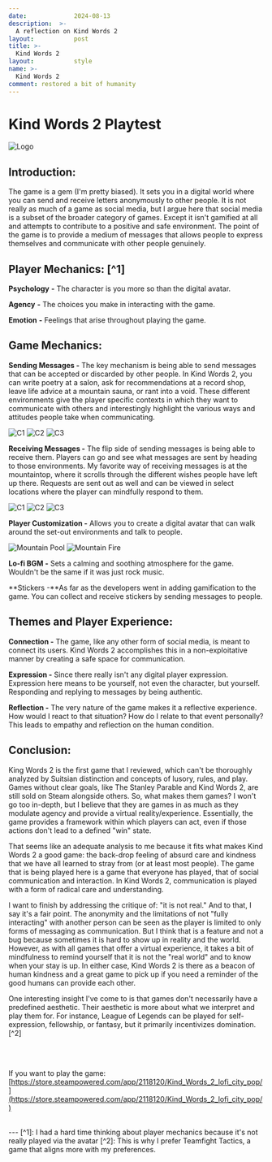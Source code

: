 ```yaml
---
date:             2024-08-13
description:  >-
  A reflection on Kind Words 2
layout:           post
title: >-
  Kind Words 2
layout:           style
name: >-
  Kind Words 2
comment: restored a bit of humanity
---
```


# **Kind Words 2 Playtest**

<img src="{{ 'assets/games/kind-words-2/header.jpg' | relative_url }}" alt="Logo" class="game_logo"/>

## Introduction:
The game is a gem (I'm pretty biased). It sets you in a digital world where you can send and receive letters anonymously to other people. It is not really as much of a game as social media, but I argue here that social media is a subset of the broader category of games. Except it isn't gamified at all and attempts to contribute to a positive and safe environment. The point of the game is to provide a medium of messages that allows people to express themselves and communicate with other people genuinely.

## Player Mechanics: [^1] 

**Psychology** **-** The character is you more so than the digital avatar.

**Agency** **-** The choices you make in interacting with the game.

**Emotion** **-** Feelings that arise throughout playing the game.

## Game Mechanics:

**Sending Messages -** The key mechanism is being able to send messages that can be accepted or discarded by other people. In Kind Words 2, you can write poetry at a salon, ask for recommendations at a record shop, leave life advice at a mountain sauna, or rant into a void. These different environments give the player specific contexts in which they want to communicate with others and interestingly highlight the various ways and attitudes people take when communicating.
<div class="picture-grid3" style="">
  <img src="{{ 'assets/games/kind-words-2/s1.png' | relative_url }}" alt="C1">
  <img src="{{ 'assets/games/kind-words-2/s2.png' | relative_url }}" alt="C2">
  <img src="{{ 'assets/games/kind-words-2/s3.png' | relative_url }}" alt="C3"/>
</div>

**Receiving Messages -** The flip side of sending messages is being able to receive them. Players can go and see what messages are sent by heading to those environments. My favorite way of receiving messages is at the mountaintop, where it scrolls through the different wishes people have left up there. Requests are sent out as well and can be viewed in select locations where the player can mindfully respond to them.
<div class="picture-grid3" style="">
  <img src="{{ 'assets/games/kind-words-2/r1.png' | relative_url }}" alt="C1">
  <img src="{{ 'assets/games/kind-words-2/r2.png' | relative_url }}" alt="C2">
  <img src="{{ 'assets/games/kind-words-2/r3.png' | relative_url }}" alt="C3"/>
</div>

**Player Customization -** Allows you to create a digital avatar that can walk around the set-out environments and talk to people.
<div class="picture-grid2" style="">
  <img src="{{ 'assets/games/kind-words-2/c1.png' | relative_url }}" alt="Mountain Pool">
  <img src="{{ 'assets/games/kind-words-2/c2.png' | relative_url }}" alt="Mountain Fire">
</div>

**Lo-fi BGM -** Sets a calming and soothing atmosphere for the game. Wouldn't be the same if it was just rock music.

**Stickers -**As far as the developers went in adding gamification to the game. You can collect and receive stickers by sending messages to people.

## Themes and Player Experience:

**Connection -** The game, like any other form of social media, is meant to connect its users. Kind Words 2 accomplishes this in a non-exploitative manner by creating a safe space for communication.

**Expression -** Since there really isn't any digital player expression. Expression here means to be yourself, not even the character, but yourself. Responding and replying to messages by being authentic.

**Reflection -** The very nature of the game makes it a reflective experience. How would I react to that situation? How do I relate to that event personally? This leads to empathy and reflection on the human condition.

## Conclusion:

King Words 2 is the first game that I reviewed, which can't be thoroughly analyzed by Suitsian distinction and concepts of lusory, rules, and play. Games without clear goals, like The Stanley Parable and Kind Words 2, are still sold on Steam alongside others. So, what makes them games? I won't go too in-depth, but I believe that they are games in as much as they modulate agency and provide a virtual reality/experience. Essentially, the game provides a framework within which players can act, even if those actions don't lead to a defined "win" state.

That seems like an adequate analysis to me because it fits what makes Kind Words 2 a good game: the back-drop feeling of absurd care and kindness that we have all learned to stray from (or at least most people). The game that is being played here is a game that everyone has played, that of social communication and interaction. In Kind Words 2, communication is played with a form of radical care and understanding.

I want to finish by addressing the critique of: "it is not real." And to that, I say it's a fair point. The anonymity and the limitations of not "fully interacting" with another person can be seen as the player is limited to only forms of messaging as communication. But I think that is a feature and not a bug because sometimes it is hard to show up in reality and the world. However, as with all games that offer a virtual experience, it takes a bit of mindfulness to remind yourself that it is not the "real world" and to know when your stay is up. In either case, Kind Words 2 is there as a beacon of human kindness and a great game to pick up if you need a reminder of the good humans can provide each other.

One interesting insight I've come to is that games don't necessarily have a predefined aesthetic. Their aesthetic is more about what we interpret and play them for. For instance, League of Legends can be played for self-expression, fellowship, or fantasy, but it primarily incentivizes domination.[^2] 

<br/><br/>

If you want to play the game: [https://store.steampowered.com/app/2118120/Kind_Words_2_lofi_city_pop/](https://store.steampowered.com/app/2118120/Kind_Words_2_lofi_city_pop/)

<br/>
---
[^1]: I had a hard time thinking about player mechanics because it's not really played via the avatar
[^2]: This is why I prefer Teamfight Tactics, a game that aligns more with my preferences.
